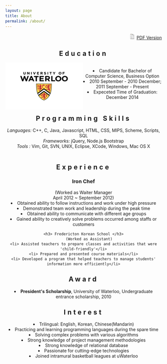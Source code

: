 ```yaml
---
layout: page
title: About
permalink: /about/
---
```


<div class="contents" align="right">
	<img src="/assets/resumeicon.png" height="20px" width="20px">
	<a href="/assets/resume.pdf" download="Yooon's Resume.pdf"> PDF Version </a>
</div>

<div class="contents" align="center">
<h2 style="letter-spacing:6px;"> Education </h2>
	<img src="/assets/logo.jpg" height="150px" width="250px" border="0" align="left">
	<br />
	<li> Candidate for Bachelor of Computer Science, Business Option</li>
	<li> 2010 September - 2010 December; 2011 September - Present </li>
	<li> Expeceted Time of Graduation: December 2014</li>
</div>
<br /> 

<div class="contents" align="center">
<h2 style="letter-spacing:6px;">Programming Skills </h2>
	<i> Languages:</i> C++, C, Java, Javascript, HTML, CSS, MIPS, Scheme, Scripts, SQL<br />
	<i> Frameworks:</i> jQuery, Node.js Bootstrap <br />
	<i> Tools    :</i> Vim, Git, SVN, UNIX, Eclipse, XCode, Windows, Mac OS X
</div>
<br /> 

<div class="contents" align="center">
<h2 style="letter-spacing:6px;"> Experience </h2>
	<h3> Iron Chef </h3>
		 (Worked as Waiter Manager <br/> April 2012 ~ September 2012)
	<li> Obtained ability to follow instructions and work under high pressure </li>
	<li> Demonstrated team work and leadership during the peak time</li>
	<li> Obtained ability to communicate with different age groups</li>
	<li> Gained ability to creatively solve problems occurred among staffs or customers</li>

	<h3> Fredericton Korean School </h3>
		 (Worked as Assistant)
	<li> Assisted teachers to prepare classes and activities that were 'child-friendly'</li>
	<li> Prepared and presented course materials</li>
	<li> Developed a program that helped teachers to manage students' information more efficiently</li>
</div>

<div class="contents" align="center">
<h2 style="letter-spacing:6px;">Award</h2>
	<li> <b>President's Scholarship</b>, University of Waterloo, Undergraduate entrance scholarship, 2010 
	</li>
</div>

<div class="contents" align="center">
<h2 style="letter-spacing:6px;">Interest</h2>
	<li> Trilingual: English, Korean, Chinese(Mandarin) </li>
	<li> Practicing and learning programming languages during the spare time </li>
	<li> Solving complex problems with various algorithms</li>
	<li> Strong knowledge of project management methodologies</li>
	<li> Strong knowledge of relational database</li>
	<li> Passionate for cutting-edge technologies</li>
	<li> Joined intramural basketball leagues at uWaterloo</li>
</div>
